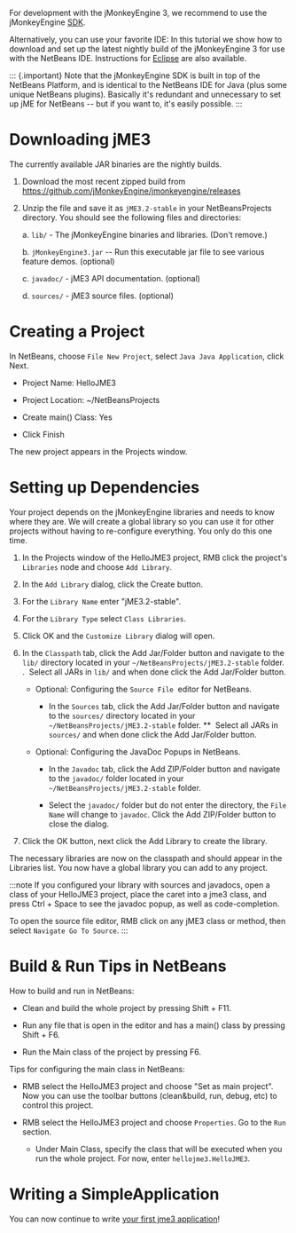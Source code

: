 For development with the jMonkeyEngine 3, we recommend to use the
jMonkeyEngine [SDK](../sdk).

Alternatively, you can use your favorite IDE: In this tutorial we show
how to download and set up the latest nightly build of the jMonkeyEngine
3 for use with the NetBeans IDE. Instructions for
[Eclipse](../jme3/setting_up_jme3_in_eclipse) are also available.

::: {.important}
Note that the jMonkeyEngine SDK is built in top of the NetBeans
Platform, and is identical to the NetBeans IDE for Java (plus some
unique NetBeans plugins). Basically it's redundant and unnecessary to
set up jME for NetBeans -- but if you want to, it's easily possible.
:::

Downloading jME3
================

The currently available JAR binaries are the nightly builds.

1.  Download the most recent zipped build from
    <https://github.com/jMonkeyEngine/jmonkeyengine/releases>

2.  Unzip the file and save it as `jME3.2-stable` in your
    NetBeansProjects directory. You should see the following files and
    directories:

    a.  `lib/` - The jMonkeyEngine binaries and libraries. (Don't
        remove.)

    b.  `jMonkeyEngine3.jar` -- Run this executable jar file to see
        various feature demos. (optional)

    c.  `javadoc/` - jME3 API documentation. (optional)

    d.  `sources/` - jME3 source files. (optional)

Creating a Project
==================

In NetBeans, choose `File New Project`, select `Java Java Application`,
click Next.

-   Project Name: HelloJME3

-   Project Location: \~/NetBeansProjects

-   Create main() Class: Yes

-   Click Finish

The new project appears in the Projects window.

Setting up Dependencies
=======================

Your project depends on the jMonkeyEngine libraries and needs to know
where they are. We will create a global library so you can use it for
other projects without having to re-configure everything. You only do
this one time.

1.  In the Projects window of the HelloJME3 project, RMB click the
    project's `Libraries` node and choose `Add Library`.

2.  In the `Add Library` dialog, click the Create button.

3.  For the `Library Name` enter "jME3.2-stable".

4.  For the `Library Type` select `Class Libraries`.

5.  Click OK and the `Customize Library` dialog will open.

6.  In the `Classpath` tab, click the Add Jar/Folder button and navigate
    to the `lib/` directory located in your
    `~/NetBeansProjects/jME3.2-stable` folder. .  Select all JARs in
    `lib/` and when done click the Add Jar/Folder button.

    -   Optional: Configuring the `Source File`  editor for NetBeans.

        -   In the `Sources` tab, click the Add Jar/Folder button and
            navigate to the `sources/` directory located in your
            `~/NetBeansProjects/jME3.2-stable` folder. \*\*  Select all
            JARs in `sources/` and when done click the Add Jar/Folder
            button.

    -   Optional: Configuring the JavaDoc Popups in NetBeans. 

        -   In the `Javadoc` tab, click the Add ZIP/Folder button and
            navigate to the `javadoc/` folder located in your
            `~/NetBeansProjects/jME3.2-stable` folder.

        -   Select the `javadoc/` folder but do not enter the directory,
            the `File Name` will change to `javadoc`. Click the Add
            ZIP/Folder button to close the dialog.

7.  Click the OK button, next click the Add Library to create the
    library.

The necessary libraries are now on the classpath and should appear in
the Libraries list. You now have a global library you can add to any
project.

:::note
If you configured your library with sources and javadocs, open a class
of your HelloJME3 project, place the caret into a jme3 class, and press
Ctrl + Space to see the javadoc popup, as well as code-completion.

To open the source file editor, RMB click on any jME3 class or method,
then select `Navigate Go To Source`.
:::

Build & Run Tips in NetBeans
============================

How to build and run in NetBeans:

-   Clean and build the whole project by pressing Shift + F11.

-   Run any file that is open in the editor and has a main() class by
    pressing Shift + F6.

-   Run the Main class of the project by pressing F6.

Tips for configuring the main class in NetBeans:

-   RMB select the HelloJME3 project and choose "Set as main project".
    Now you can use the toolbar buttons (clean&build, run, debug, etc)
    to control this project.

-   RMB select the HelloJME3 project and choose `Properties`. Go to the
    `Run` section.

    -   Under Main Class, specify the class that will be executed when
        you run the whole project. For now, enter `hellojme3.HelloJME3`.

Writing a SimpleApplication
===========================

You can now continue to write [your first jme3
application](../jme3/beginner/hello_simpleapplication)!

